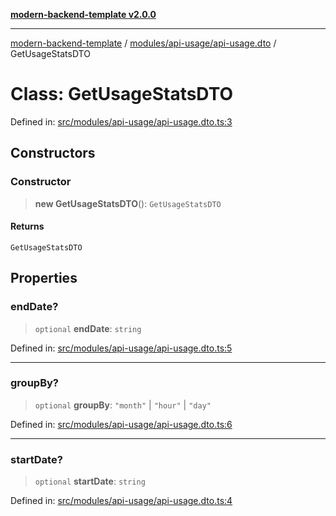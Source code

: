[**modern-backend-template v2.0.0**](../../../../README.md)

***

[modern-backend-template](../../../../modules.md) / [modules/api-usage/api-usage.dto](../README.md) / GetUsageStatsDTO

# Class: GetUsageStatsDTO

Defined in: [src/modules/api-usage/api-usage.dto.ts:3](https://github.com/maemreyo/saas-4cus-nodejs/blob/2a5b3f3aa11335dfa561e80e1feabb8e6084261e/src/modules/api-usage/api-usage.dto.ts#L3)

## Constructors

### Constructor

> **new GetUsageStatsDTO**(): `GetUsageStatsDTO`

#### Returns

`GetUsageStatsDTO`

## Properties

### endDate?

> `optional` **endDate**: `string`

Defined in: [src/modules/api-usage/api-usage.dto.ts:5](https://github.com/maemreyo/saas-4cus-nodejs/blob/2a5b3f3aa11335dfa561e80e1feabb8e6084261e/src/modules/api-usage/api-usage.dto.ts#L5)

***

### groupBy?

> `optional` **groupBy**: `"month"` \| `"hour"` \| `"day"`

Defined in: [src/modules/api-usage/api-usage.dto.ts:6](https://github.com/maemreyo/saas-4cus-nodejs/blob/2a5b3f3aa11335dfa561e80e1feabb8e6084261e/src/modules/api-usage/api-usage.dto.ts#L6)

***

### startDate?

> `optional` **startDate**: `string`

Defined in: [src/modules/api-usage/api-usage.dto.ts:4](https://github.com/maemreyo/saas-4cus-nodejs/blob/2a5b3f3aa11335dfa561e80e1feabb8e6084261e/src/modules/api-usage/api-usage.dto.ts#L4)
